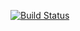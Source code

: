 [![Build Status](https://travis-ci.org/xhanti-fatyela/greetings-webapp.svg?branch=master)](https://travis-ci.org/xhanti-fatyela/greetings-webapp)
